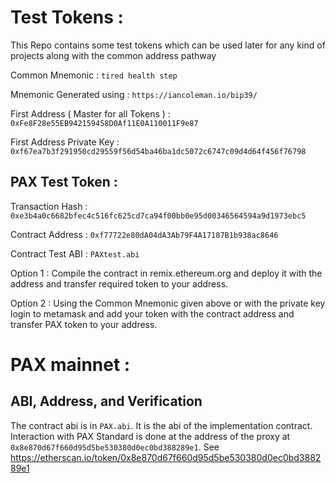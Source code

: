 # Test Tokens :
This Repo contains some test tokens which can be used later for any kind of projects along with the common address pathway

Common Mnemonic :
`tired health step`

Mnemonic Generated using :
`https://iancoleman.io/bip39/`

First Address ( Master for all Tokens ) :
`0xFe8F28e55EB942159458D0Af11E0A110011F9e87`

First Address Private Key :
`0xf67ea7b3f291950cd29559f56d54ba46ba1dc5072c6747c09d4d64f456f76798`


## PAX Test Token :

Transaction Hash : 
`0xe3b4a0c6682bfec4c516fc625cd7ca94f00bb0e95d00346564594a9d1973ebc5` 

Contract Address : 
`0xf77722e80dA04dA3Ab79F4A17187B1b938ac8646` 

Contract Test ABI : 
`PAXtest.abi`

Option 1 :
Compile the contract in remix.ethereum.org and deploy it with the address and transfer required token to your address.

Option 2 :
Using the Common Mnemonic given above or with the private key login to metamask and add your token with the contract address and transfer PAX token to your address.



# PAX mainnet :


## ABI, Address, and Verification

The contract abi is in `PAX.abi`. It is the abi of the implementation contract.
Interaction with PAX Standard is done at the address of the proxy at `0x8e870d67f660d95d5be530380d0ec0bd388289e1`. See
https://etherscan.io/token/0x8e870d67f660d95d5be530380d0ec0bd388289e1 
